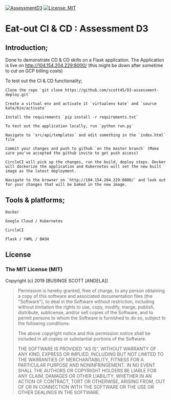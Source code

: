 [![AssessmentD3](https://img.shields.io/badge/Scott%20Businge-D3-green.svg)]()
[![License: MIT](https://img.shields.io/badge/License-MIT-yellow.svg)](https://opensource.org/licenses/MIT)

# Eat-out CI & CD : Assessment D3

## Introduction;
Done to demonstrate CD & CD skills on a Flask application. 
The Application is live on http://104.154.204.229:8000/ (this might be down after sometime to cut on GCP billing costs)

To test out the CI & CD functionality;

```
Clone the repo `git clone https://github.com/scott45/D3-assessment-deploy.git`

Create a virtual env and activate it `virtualenv kate` and `source kate/bin/activate`

Install the requirements `pip install -r requirements.txt` 

To test out the application locally, run `python run.py`

Navigate to `src/api/templates` and edit something in the `index.html` file

Commit your changes and push to github `on the master branch` (Make sure you've accepted the github invite to get push access)

CircleCI will pick up the changes, run the build, deploy steps. Docker will dockerize the application and Kubernetes will set the new built image as the latest deployment.

Navigate to the browser on `http://104.154.204.229:8000/` and look out for your changes that will be baked in the new image.
```

## Tools & platforms;

```
Docker

Google Cloud / Kubernetes

CircleCI

Flask / YAML / BASH
 ```

## License

### The MIT License (MIT)

Copyright (c) 2019 [BUSINGE SCOTT [ANDELA]]

> Permission is hereby granted, free of charge, to any person obtaining a copy
> of this software and associated documentation files (the "Software"), to deal
> in the Software without restriction, including without limitation the rights
> to use, copy, modify, merge, publish, distribute, sublicense, and/or sell
> copies of the Software, and to permit persons to whom the Software is
> furnished to do so, subject to the following conditions:
>
> The above copyright notice and this permission notice shall be included in
> all copies or substantial portions of the Software.
>
> THE SOFTWARE IS PROVIDED "AS IS", WITHOUT WARRANTY OF ANY KIND, EXPRESS OR
> IMPLIED, INCLUDING BUT NOT LIMITED TO THE WARRANTIES OF MERCHANTABILITY,
> FITNESS FOR A PARTICULAR PURPOSE AND NONINFRINGEMENT. IN NO EVENT SHALL THE
> AUTHORS OR COPYRIGHT HOLDERS BE LIABLE FOR ANY CLAIM, DAMAGES OR OTHER
> LIABILITY, WHETHER IN AN ACTION OF CONTRACT, TORT OR OTHERWISE, ARISING FROM,
> OUT OF OR IN CONNECTION WITH THE SOFTWARE OR THE USE OR OTHER DEALINGS IN
> THE SOFTWARE.
